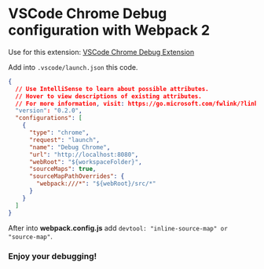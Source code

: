 # VSCode Chrome Debug configuration with Webpack 2

Use for this extension: [VSCode Chrome Debug Extension](https://github.com/Microsoft/vscode-chrome-debug)

Add into `.vscode/launch.json` this code.
```json
{
  // Use IntelliSense to learn about possible attributes.
  // Hover to view descriptions of existing attributes.
  // For more information, visit: https://go.microsoft.com/fwlink/?linkid=830387
  "version": "0.2.0",
  "configurations": [
    {
      "type": "chrome",
      "request": "launch",
      "name": "Debug Chrome",
      "url": "http://localhost:8080",
      "webRoot": "${workspaceFolder}",
      "sourceMaps": true,
      "sourceMapPathOverrides": {
        "webpack:///*": "${webRoot}/src/*"
      }
    }
  ]
}
```
After into **webpack.config.js** add `devtool: "inline-source-map" or "source-map"`.

### Enjoy your debugging!
